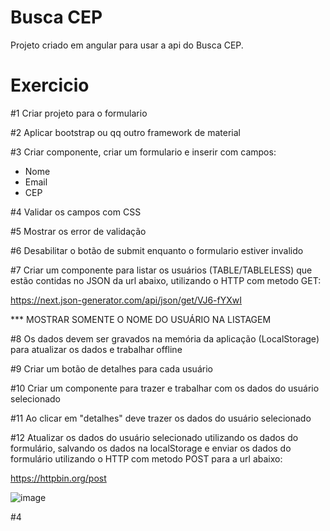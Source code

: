 # Busca CEP
Projeto criado em angular para usar a api do Busca CEP.

# Exercicio

#1
Criar projeto para o formulario

#2
Aplicar bootstrap ou qq outro framework de material

 #3
Criar componente, criar um formulario e inserir com campos:
- Nome
- Email
- CEP

#4
Validar os campos com CSS

#5
Mostrar os error de validação

#6
Desabilitar o botão de submit enquanto o formulario estiver invalido

#7
Criar um componente para listar os usuários (TABLE/TABLELESS) que estão contidas no JSON da url abaixo, utilizando o HTTP com metodo GET:

https://next.json-generator.com/api/json/get/VJ6-fYXwI

*** MOSTRAR SOMENTE O NOME DO USUÁRIO NA LISTAGEM

#8
Os dados devem ser gravados na memória da aplicação (LocalStorage) para atualizar os dados e trabalhar offline

#9
Criar um botão de detalhes para cada usuário

#10
Criar um componente para trazer e trabalhar com os dados do usuário selecionado

#11
Ao clicar em "detalhes" deve trazer os dados do usuário selecionado

#12
Atualizar os dados do usuário selecionado utilizando os dados do formulário, salvando os dados na localStorage e enviar os dados do formulário utilizando o HTTP com metodo POST para a url abaixo:

https://httpbin.org/post


![image](https://user-images.githubusercontent.com/22781044/140678543-37d1bc62-14b1-4272-86d8-28a78b65d0c6.png)

#4
